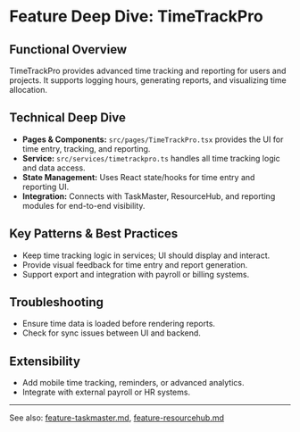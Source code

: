 # Feature Deep Dive: TimeTrackPro

## Functional Overview
TimeTrackPro provides advanced time tracking and reporting for users and projects. It supports logging hours, generating reports, and visualizing time allocation.

## Technical Deep Dive
- **Pages & Components:** `src/pages/TimeTrackPro.tsx` provides the UI for time entry, tracking, and reporting.
- **Service:** `src/services/timetrackpro.ts` handles all time tracking logic and data access.
- **State Management:** Uses React state/hooks for time entry and reporting UI.
- **Integration:** Connects with TaskMaster, ResourceHub, and reporting modules for end-to-end visibility.

## Key Patterns & Best Practices
- Keep time tracking logic in services; UI should display and interact.
- Provide visual feedback for time entry and report generation.
- Support export and integration with payroll or billing systems.

## Troubleshooting
- Ensure time data is loaded before rendering reports.
- Check for sync issues between UI and backend.

## Extensibility
- Add mobile time tracking, reminders, or advanced analytics.
- Integrate with external payroll or HR systems.

---

See also: [feature-taskmaster.md](feature-taskmaster.md), [feature-resourcehub.md](feature-resourcehub.md)
